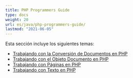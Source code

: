 ```yaml
---
title: PHP Programmers Guide
type: docs
weight: 20
url: es/java/php-programmers-guide/
lastmod: "2021-06-05"
---
```


Esta sección incluye los siguientes temas:

- [Trabajando con la Conversión de Documentos en PHP](/pdf/java/working-with-document-conversion-in-php/)
- [Trabajando con el Objeto Documento en PHP](/pdf/java/working-with-document-object-in-php/)
- [Trabajando con Páginas en PHP](/pdf/java/working-with-pages-in-php/)
- [Trabajando con Texto en PHP](/pdf/java/working-with-text-in-php/)